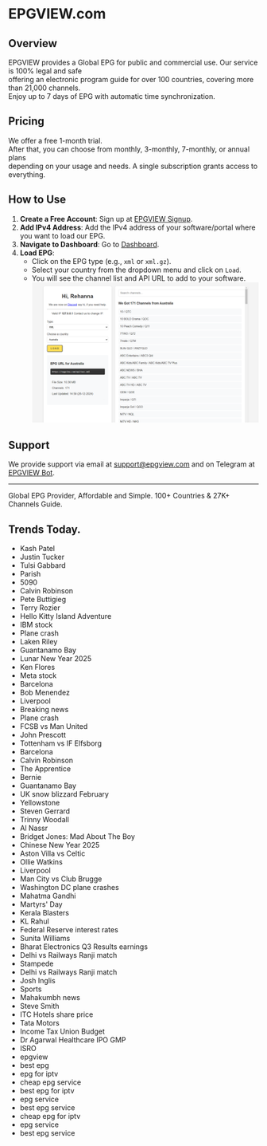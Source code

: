 # EPGVIEW.com



## Overview
EPGVIEW provides a Global EPG for public and commercial use. Our service is 100% legal and safe\
offering an electronic program guide for over 100 countries, covering more than 21,000 channels.\
Enjoy up to 7 days of EPG with automatic time synchronization.

## Pricing
We offer a free 1-month trial. \
After that, you can choose from monthly, 3-monthly, 7-monthly, or annual plans \
depending on your usage and needs. A single subscription grants access to everything.

## How to Use
1. **Create a Free Account**: Sign up at [EPGVIEW Signup](https://epgview.com/signup.php).
2. **Add IPv4 Address**: Add the IPv4 address of your software/portal where you want to load our EPG.
3. **Navigate to Dashboard**: Go to [Dashboard](https://epgview.com/dashboard.php).
4. **Load EPG**:
   - Click on the EPG type (e.g., `xml` or `xml.gz`).
   - Select your country from the dropdown menu and click on `Load`.
   - You will see the channel list and API URL to add to your software.
![EPGVIEW](img/dashboard.png)
## Support
We provide support via email at [support@epgview.com](mailto:support@epgview.com) and on Telegram at [EPGVIEW Bot](https://t.me/epgview_bot).

---

Global EPG Provider, Affordable and Simple. 100+ Countries & 27K+ Channels Guide.

## Trends Today.

- Kash Patel
- Justin Tucker
- Tulsi Gabbard
- Parish
- 5090
- Calvin Robinson
- Pete Buttigieg
- Terry Rozier
- Hello Kitty Island Adventure
- IBM stock
- Plane crash
- Laken Riley
- Guantanamo Bay
- Lunar New Year 2025
- Ken Flores
- Meta stock
- Barcelona
- Bob Menendez
- Liverpool
- Breaking news
- Plane crash
- FCSB vs Man United
- John Prescott
- Tottenham vs IF Elfsborg
- Barcelona
- Calvin Robinson
- The Apprentice
- Bernie
- Guantanamo Bay
- UK snow blizzard February
- Yellowstone
- Steven Gerrard
- Trinny Woodall
- Al Nassr
- Bridget Jones: Mad About The Boy
- Chinese New Year 2025
- Aston Villa vs Celtic
- Ollie Watkins
- Liverpool
- Man City vs Club Brugge
- Washington DC plane crashes
- Mahatma Gandhi
- Martyrs' Day
- Kerala Blasters
- KL Rahul
- Federal Reserve interest rates
- Sunita Williams
- Bharat Electronics Q3 Results earnings
- Delhi vs Railways Ranji match
- Stampede
- Delhi vs Railways Ranji match
- Josh Inglis
- Sports
- Mahakumbh news
- Steve Smith
- ITC Hotels share price
- Tata Motors
- Income Tax Union Budget
- Dr Agarwal Healthcare IPO GMP
- ISRO
- epgview
- best epg
- epg for iptv
- cheap epg service
- best epg for iptv
- epg service
- best epg service
- cheap epg for iptv
- epg service
- best epg service
